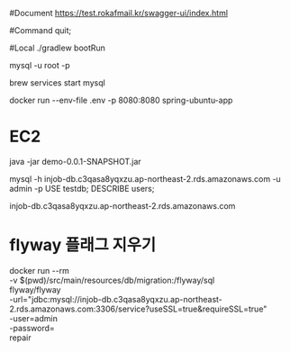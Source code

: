 #Document
https://test.rokafmail.kr/swagger-ui/index.html

#Command
quit;

#Local
./gradlew bootRun

mysql -u root -p

brew services start mysql   


docker run --env-file .env -p 8080:8080 spring-ubuntu-app

# EC2
java -jar demo-0.0.1-SNAPSHOT.jar

mysql -h injob-db.c3qasa8yqxzu.ap-northeast-2.rds.amazonaws.com -u admin -p
USE testdb;
DESCRIBE users;

injob-db.c3qasa8yqxzu.ap-northeast-2.rds.amazonaws.com



# flyway 플래그 지우기
docker run --rm \
-v $(pwd)/src/main/resources/db/migration:/flyway/sql \
flyway/flyway \
-url="jdbc:mysql://injob-db.c3qasa8yqxzu.ap-northeast-2.rds.amazonaws.com:3306/service?useSSL=true&requireSSL=true" \
-user=admin \
-password=<pw> \
repair